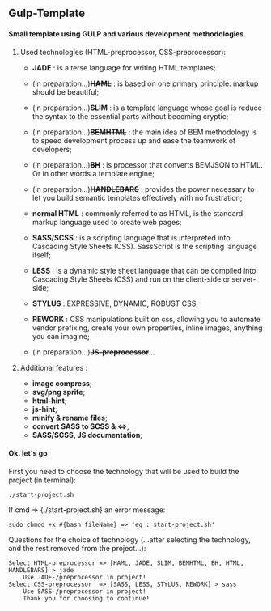 ## Gulp-Template

#### Small template using GULP and various development methodologies.

1. Used technologies (HTML-preprocessor, CSS-preprocessor):
    - **JADE** : is a terse language for writing HTML templates;
    - (in preparation...)**~~HAML~~** : is based on one primary principle: markup should be beautiful;
    - (in preparation...)**~~SLIM~~** : is a template language whose goal is reduce the syntax to the essential parts without becoming cryptic;
    - (in preparation...)**~~BEMHTML~~** : the main idea of BEM methodology is to speed development process up and ease the teamwork of developers;
    - (in preparation...)**~~BH~~** : is processor that converts BEMJSON to HTML. Or in other words a template engine;
    - (in preparation...)**~~HANDLEBARS~~** : provides the power necessary to let you build semantic templates effectively with no frustration;
    - **normal HTML** : commonly referred to as HTML, is the standard markup language used to create web pages;

    - **SASS/SCSS** : is a scripting language that is interpreted into Cascading Style Sheets (CSS). SassScript is the scripting language itself;
    - **LESS** : is a dynamic style sheet language that can be compiled into Cascading Style Sheets (CSS) and run on the client-side or server-side;
    - **STYLUS** : EXPRESSIVE, DYNAMIC, ROBUST CSS;
    - **REWORK** : CSS manipulations built on css, allowing you to automate vendor prefixing, create your own properties, inline images, anything you can imagine;

    - (in preparation...)**~~JS-preprocessor~~**...

2. Additional features :
    - **image compress**;
    - **svg/png sprite**;
    - **html-hint**;
    - **js-hint**;
    - **minify & rename files**;
    - **convert SASS to SCSS & <=>**;
    - **SASS/SCSS, JS documentation**;


#### Ok. let's go

First you need to choose the technology that will be used to build the project (in terminal):

    ./start-project.sh

If cmd => {./start-project.sh} an error message:

    sudo chmod +x #{bash fileName} => 'eg : start-project.sh'

Questions for the choice of technology (...after selecting the technology, and the rest removed from the project...):

    Select HTML-preprocessor => [HAML, JADE, SLIM, BEMHTML, BH, HTML, HANDLEBARS] > jade
        Use JADE-/preprocessor in project!
    Select CSS-preprocessor  => [SASS, LESS, STYLUS, REWORK] > sass
        Use SASS-/preprocessor in project!
        Thank you for choosing to continue!